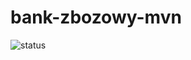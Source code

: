 # bank-zbozowy-mvn
![status](https://github.com/<poliv7>/<bank-zbozowy-mvn>/actions/workflows/ci.yml/badge.svg)
